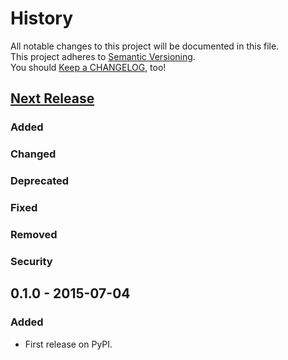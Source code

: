 History
=======

All notable changes to this project will be documented in this file.  
This project adheres to [Semantic Versioning](http://semver.org/).  
You should [Keep a CHANGELOG](http://keepachangelog.com/), too!

[Next Release](https://github.com/sfischer13/python-arpa/compare/0.1.0...HEAD)
------------------------------------------------------------------------------

### Added

### Changed

### Deprecated

### Fixed

### Removed

### Security

0.1.0 - 2015-07-04
------------------

### Added

-   First release on PyPI.

